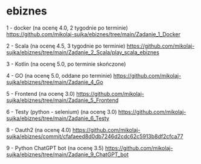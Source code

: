 # ebiznes 

1 - docker (na ocenę 4.0, 2 tygodnie po terminie)
https://github.com/mikolaj-sujka/ebiznes/tree/main/Zadanie_1_Docker

2 - Scala (na ocenę 4.5, 3 tygodnie po terminie)
https://github.com/mikolaj-sujka/ebiznes/tree/main/Zadanie_2_Scala/play_scala_ebiznes

3 - Kotlin (na ocenę 5.0, po terminie skończone)

4 - GO (na ocenę 5.0, oddane po terminie)
https://github.com/mikolaj-sujka/ebiznes/tree/main/Zadanie_4_Go

5 - Frontend (na ocenę 3.0)
https://github.com/mikolaj-sujka/ebiznes/tree/main/Zadanie_5_Frontend

6 - Testy (python - selenium) (na ocenę 3.0)
https://github.com/mikolaj-sujka/ebiznes/tree/main/Zadanie_6_Testy

8 - Oauth2 (na ocenę 4.0)
https://github.com/mikolaj-sujka/ebiznes/commit/cfafaeed8d0db7246d2cdc62c5913b8df2cfca77

9 - Python ChatGPT bot (na ocenę 3.5)
https://github.com/mikolaj-sujka/ebiznes/tree/main/Zadanie_9_ChatGPT_bot
